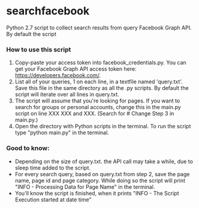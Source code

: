 # searchfacebook

Python 2.7 script to collect search results from query Facebook Graph API. By default the script 

### How to use this script
1. Copy-paste your access token into facebook_credentials.py. You can get your Facebook Graph API access token here: https://developers.facebook.com/. 
2. List all of your queries, 1 on each line, in a textfile named 'query.txt'. Save this file in the same directory as all the .py scripts. By default the script will iterate over all lines in query.txt. 
3. The script will assume that you're looking for pages. If you want to search for groups or personal accounts, change this in the main.py script on line XXX XXX and XXX. (Search for # Change Step 3 in main.py.)
4. Open the directory with Python scripts in the terminal. To run the script type "python main.py" in the terminal. 

### Good to know:
- Depending on the size of query.txt. the API call may take a while, due to sleep time added to the script. 
- For every search query, based on query.txt from step 2,  save the page name, page id and page category. While doing so the script will print "INFO - Processing Data for Page Name" in the terminal. 
- You'll know the script is finished, when it prints "INFO - The Script Execution started at date time" 
